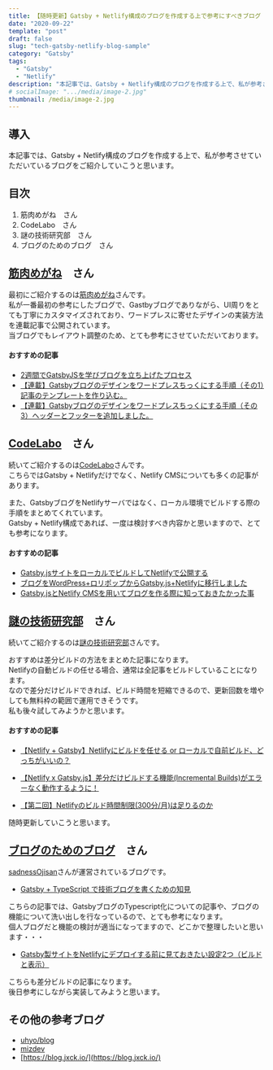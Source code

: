 ```yaml
---
title: 【随時更新】Gatsby + Netlify構成のブログを作成する上で参考にすべきブログ
date: "2020-09-22"
template: "post"
draft: false
slug: "tech-gatsby-netlify-blog-sample"
category: "Gatsby"
tags:
  - "Gatsby"
  - "Netlify"
description: "本記事では、Gatsby + Netlify構成のブログを作成する上で、私が参考させていただいているブログをご紹介していこうと思います。"
# socialImage: ".../media/image-2.jpg"
thumbnail: /media/image-2.jpg
---
```


## 導入

本記事では、Gatsby + Netlify構成のブログを作成する上で、私が参考させていただいているブログをご紹介していこうと思います。

## 目次

1. 筋肉めがね　さん
2. CodeLabo　さん
3. 謎の技術研究部　さん
4. ブログのためのブログ　さん

## [筋肉めがね](https://kinnikumegane.com/)　さん

最初にご紹介するのは[筋肉めがね](https://kinnikumegane.com/)さんです。  
私が一番最初の参考にしたブログで、Gastbyブログでありながら、UI周りをとても丁寧にカスタマイズされており、ワードプレスに寄せたデザインの実装方法を連載記事で公開されています。  
当ブログでもレイアウト調整のため、とても参考にさせていただいております。  

#### おすすめの記事

- [2週間でGatsbyJSを学びブログを立ち上げたプロセス](https://kinnikumegane.com/posts/processofsettingupgatsbyblog/)
- [【連載】Gatsbyブログのデザインをワードプレスちっくにする手順（その1）記事のテンプレートを作り込む。](https://kinnikumegane.com/posts/transformgatsbytowordpresslike1/)
- [【連載】Gatsbyブログのデザインをワードプレスちっくにする手順（その3）ヘッダーとフッターを追加しました。](https://kinnikumegane.com/posts/transformgatsbytowordpresslike3/)

## [CodeLabo](https://codelabo.com/)　さん

続いてご紹介するのは[CodeLabo](https://codelabo.com/)さんです。  
こちらではGatsby + Netlifyだけでなく、Netlify CMSについても多くの記事があります。  

また、GatsbyブログをNetlifyサーバではなく、ローカル環境でビルドする際の手順をまとめてくれています。  
Gatsby + Netlify構成であれば、一度は検討すべき内容かと思いますので、とても参考になります。  

#### おすすめの記事

- [Gatsby.jsサイトをローカルでビルドしてNetlifyで公開する](https://codelabo.com/posts/20200405062055)
- [ブログをWordPress+ロリポップからGatsby.js+Netlifyに移行しました](https://codelabo.com/posts/20200303203333)
- [Gatsby.jsとNetlify CMSを用いてブログを作る際に知っておきたかった事](https://codelabo.com/posts/20200329163855)

## [謎の技術研究部](https://www.ultra-noob.com/)　さん

続いてご紹介するのは[謎の技術研究部](https://www.ultra-noob.com/)さんです。  

おすすめは差分ビルドの方法をまとめた記事になります。  
Netlifyの自動ビルドの任せる場合、通常は全記事をビルドしていることになります。  
なので差分だけビルドできれば、ビルド時間を短縮できるので、更新回数を増やしても無料枠の範囲で運用できそうです。  
私も後々試してみようかと思います。  

#### おすすめの記事

- [【Netlify + Gatsby】Netlifyにビルドを任せる or ローカルで自前ビルド、どっちがいいの？](https://www.ultra-noob.com/blog/2020-08-10-%E3%80%90Netlify%20_%20Gatsby%E3%80%91Netlify%E3%81%AB%E3%83%93%E3%83%AB%E3%83%89%E3%82%92%E4%BB%BB%E3%81%9B%E3%82%8B%20or%20%E3%83%AD%E3%83%BC%E3%82%AB%E3%83%AB%E3%81%A7%E8%87%AA%E5%89%8D%E3%83%93%E3%83%AB%E3%83%89%E3%80%81%E3%81%A9%E3%81%A3%E3%81%A1%E3%81%8C%E3%81%84%E3%81%84%E3%81%AE%EF%BC%9F/)


- [【Netlify x Gatsby.js】差分だけビルドする機能(Incremental Builds)がエラーなく動作するように！](https://www.ultra-noob.com/blog/2020-05-26-%E3%80%90Netlify-x-Gatsby-js%E3%80%91%E5%B7%AE%E5%88%86%E3%81%A0%E3%81%91%E3%83%93%E3%83%AB%E3%83%89%E3%81%99%E3%82%8B%E6%A9%9F%E8%83%BD(Incremental-Builds)%E3%81%8C%E3%82%A8%E3%83%A9%E3%83%BC%E3%81%AA%E3%81%8F%E5%8B%95%E4%BD%9C%E3%81%99%E3%82%8B%E3%82%88%E3%81%86%E3%81%AB%EF%BC%81/)

- [【第二回】Netlifyのビルド時間制限(300分/月)は足りるのか](https://www.ultra-noob.com/blog/2020-04-18-%E3%80%90%E7%AC%AC%E4%BA%8C%E5%9B%9E%E3%80%91netlify%E3%81%AE%E3%83%93%E3%83%AB%E3%83%89%E6%99%82%E9%96%93%E5%88%B6%E9%99%90-300%E5%88%86-%E6%9C%88-%E3%81%AF%E8%B6%B3%E3%82%8A%E3%82%8B%E3%81%AE%E3%81%8B/)

随時更新していこうと思います。

## [ブログのためのブログ](https://blog.ojisan.io/)　さん

[sadnessOjisan](https://github.com/sadnessOjisan/blog.ojisan.io)さんが運営されているブログです。  

- [Gatsby + TypeScript で技術ブログを書くための知見](https://blog.ojisan.io/1st-blog-stack)

こちらの記事では、GatsbyブログのTypescript化についての記事や、ブログの機能について洗い出しを行なっているので、とても参考になります。  
個人ブログだと機能の検討が適当になってますので、どこかで整理したいと思います・・・  

- [Gatsby製サイトをNetlifyにデプロイする前に見ておきたい設定2つ（ビルドと表示）](https://blog.ojisan.io/gatsby-meet-netlify)

こちらも差分ビルドの記事になります。  
後日参考にしながら実装してみようと思います。  

## その他の参考ブログ

- [uhyo/blog](https://blog.uhy.ooo/)
- [mizdev](https://mizchi.dev/)
- [https://blog.jxck.io/](https://blog.jxck.io/)
